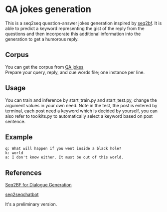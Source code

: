 # QA jokes generation
This is a seq2seq question-answer jokes generation inspired by [seq2bf](http://cn.arxiv.org/pdf/1607.00970). It is able to predict a keyword representing the gist of the reply from the questions and then incorporate this additional information into the generation to get a humorous reply.

## Corpus
You can get the corpus from [QA jokes](https://www.kaggle.com/bfinan/jokes-question-and-answer)  
Prepare your query, reply, and cue words file; one instance per line.

## Usage
You can train and inference by start_train.py and start_test.py, change the argument values in your own need.
Note in the test, the post is entered by terminal, each post need a keyword which is decided by yourself, you can also refer to toolkits.py to automatically select a keyword based on post sentence.

## Example

    q: What will happen if you went inside a black hole?    
    k: world
    a: I don't know either. It must be out of this world.  

## References

[Seq2BF for Dialogue Generation](https://github.com/MaZhiyuanBUAA/Seq2BFforDialogueGeneration)

[seq2seqchatbot](https://github.com/ywk991112/pytorch-chatbot)

It's a preliminary version.
